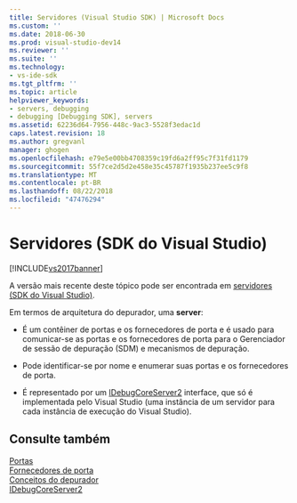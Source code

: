 ```yaml
---
title: Servidores (Visual Studio SDK) | Microsoft Docs
ms.custom: ''
ms.date: 2018-06-30
ms.prod: visual-studio-dev14
ms.reviewer: ''
ms.suite: ''
ms.technology:
- vs-ide-sdk
ms.tgt_pltfrm: ''
ms.topic: article
helpviewer_keywords:
- servers, debugging
- debugging [Debugging SDK], servers
ms.assetid: 62236d64-7956-448c-9ac3-5528f3edac1d
caps.latest.revision: 18
ms.author: gregvanl
manager: ghogen
ms.openlocfilehash: e79e5e00bb4708359c19fd6a2ff95c7f31fd1179
ms.sourcegitcommit: 55f7ce2d5d2e458e35c45787f1935b237ee5c9f8
ms.translationtype: MT
ms.contentlocale: pt-BR
ms.lasthandoff: 08/22/2018
ms.locfileid: "47476294"
---
```

# <a name="servers-visual-studio-sdk"></a>Servidores (SDK do Visual Studio)
[!INCLUDE[vs2017banner](../../includes/vs2017banner.md)]

A versão mais recente deste tópico pode ser encontrada em [servidores (SDK do Visual Studio)](https://docs.microsoft.com/visualstudio/extensibility/debugger/servers-visual-studio-sdk).  
  
Em termos de arquitetura do depurador, uma **server**:  
  
-   É um contêiner de portas e os fornecedores de porta e é usado para comunicar-se as portas e os fornecedores de porta para o Gerenciador de sessão de depuração (SDM) e mecanismos de depuração.  
  
-   Pode identificar-se por nome e enumerar suas portas e os fornecedores de porta.  
  
-   É representado por um [IDebugCoreServer2](../../extensibility/debugger/reference/idebugcoreserver2.md) interface, que só é implementada pelo Visual Studio (uma instância de um servidor para cada instância de execução do Visual Studio).  
  
## <a name="see-also"></a>Consulte também  
 [Portas](../../extensibility/debugger/ports.md)   
 [Fornecedores de porta](../../extensibility/debugger/port-suppliers.md)   
 [Conceitos do depurador](../../extensibility/debugger/debugger-concepts.md)   
 [IDebugCoreServer2](../../extensibility/debugger/reference/idebugcoreserver2.md)

